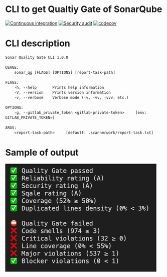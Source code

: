 # CLI to get Qualtiy Gate of SonarQube

[![Continuous integration](https://github.com/dcuenot/sonar-qg-in-cli/workflows/Continuous%20integration/badge.svg)](https://github.com/dcuenot/sonar-qg-in-cli/actions?query=workflow%3A%22Continuous+integration%22)
[![Security audit](https://github.com/dcuenot/sonar-qg-in-cli/workflows/Security%20audit/badge.svg)](https://github.com/dcuenot/sonar-qg-in-cli/actions?query=workflow%3A%22Security+audit%22)
[![codecov](https://codecov.io/gh/dcuenot/sonar-qg-in-cli/branch/master/graph/badge.svg)](https://codecov.io/gh/dcuenot/sonar-qg-in-cli)


# CLI description
```
Sonar Quality Gate CLI 1.0.0

USAGE:
    sonar_qg [FLAGS] [OPTIONS] [report-task-path]

FLAGS:
    -h, --help       Prints help information
    -V, --version    Prints version information
    -v, --verbose    Verbose mode (-v, -vv, -vvv, etc.)

OPTIONS:
    -g, --gitlab_private_token <gitlab-private-token>     [env: GITLAB_PRIVATE_TOKEN=]

ARGS:
    <report-task-path>     [default: .scannerwork/report-task.txt]

```

# Sample of output
![Output](docs/cli_result.png?raw=true "CLI Output")